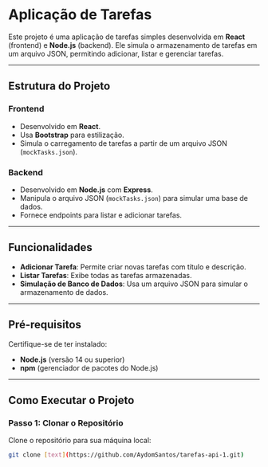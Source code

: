 # Aplicação de Tarefas

Este projeto é uma aplicação de tarefas simples desenvolvida em **React** (frontend) e **Node.js** (backend). Ele simula o armazenamento de tarefas em um arquivo JSON, permitindo adicionar, listar e gerenciar tarefas.

---

## **Estrutura do Projeto**

### **Frontend**
- Desenvolvido em **React**.
- Usa **Bootstrap** para estilização.
- Simula o carregamento de tarefas a partir de um arquivo JSON (`mockTasks.json`).

### **Backend**
- Desenvolvido em **Node.js** com **Express**.
- Manipula o arquivo JSON (`mockTasks.json`) para simular uma base de dados.
- Fornece endpoints para listar e adicionar tarefas.

---

## **Funcionalidades**
- **Adicionar Tarefa**: Permite criar novas tarefas com título e descrição.
- **Listar Tarefas**: Exibe todas as tarefas armazenadas.
- **Simulação de Banco de Dados**: Usa um arquivo JSON para simular o armazenamento de dados.

---

## **Pré-requisitos**
Certifique-se de ter instalado:
- **Node.js** (versão 14 ou superior)
- **npm** (gerenciador de pacotes do Node.js)

---

## **Como Executar o Projeto**

### **Passo 1: Clonar o Repositório**
Clone o repositório para sua máquina local:
```bash
git clone [text](https://github.com/AydomSantos/tarefas-api-1.git)